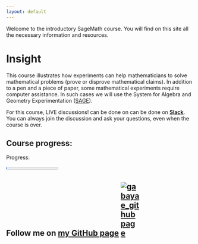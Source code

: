 ```yaml
---
layout: default
---
```


Welcome to the introductory SageMath course. You will find on this site all the necessary information and resources.

# Insight


This course illustrates how experiments can help mathematicians to solve mathematical problems (prove or disprove mathematical claims). In addition to a pen and a piece of paper, some mathematical experiments require computer assistance. In such cases we will use the System for Algebra and Geometry Experimentation ([SAGE](https://www.sagemath.org/)).




For this course, LIVE discussions! can be done on can be done on [**Slack**](https://join.slack.com/t/expemathsage/shared_invite/zt-1i7emlfzk-493ihFBaKQOzPlArPw~q7w). You can always join the discussion and ask your questions, even when the course is over.



## Course progress:

<label for="file">Progress:</label>

<progress id="file" max="100" value="1"> 1% </progress>




## Follow me on [**my GitHub page**](https://github.com/gabayae) <a href="https://github.com/gabayae" ><img src="assets/images/logo-github.PNG" style="float:center; max-width: 50px; display: inline" alt="gabayae_githubpage"/> </a>





